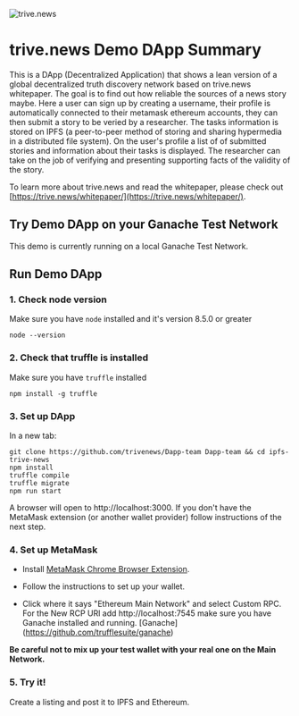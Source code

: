 ![trive.news](https://trive.news/wp-content/uploads/2018/01/discover-banner-4.png)

# trive.news Demo DApp Summary
This is a DApp (Decentralized Application) that shows a lean version of a global decentralized truth discovery network based on trive.news whitepaper. The goal is to find out how reliable the sources of a news story maybe. Here a user can sign up by creating a username, their profile is automatically connected to their metamask ethereum accounts, they can then submit a story to be veried by a researcher. The tasks information is stored on IPFS (a peer-to-peer method of storing and sharing hypermedia in a distributed file system). On the user's profile a list of of submitted stories and information about their tasks is displayed. The researcher can take on the job of verifying and presenting supporting facts of the validity of the story. 


To learn more about trive.news and read the whitepaper, please check out [https://trive.news/whitepaper/](https://trive.news/whitepaper/).

## Try Demo DApp on your Ganache Test Network

This demo is currently running on a local Ganache Test Network. 


## Run Demo DApp

### 1. Check node version

Make sure you have `node` installed and it's version 8.5.0 or greater

```
node --version
```
### 2. Check that truffle is installed

Make sure you have `truffle` installed

```
npm install -g truffle
```

### 3. Set up DApp 

In a new tab:
```
git clone https://github.com/trivenews/Dapp-team Dapp-team && cd ipfs-trive-news
npm install
truffle compile
truffle migrate
npm run start
```

A browser will open to http://localhost:3000. If you don't have the MetaMask extension (or another wallet provider) follow instructions of the next step.


### 4. Set up MetaMask

- Install [MetaMask Chrome Browser Extension](https://metamask.io/).

- Follow the instructions to set up your wallet.

- Click where it says "Ethereum Main Network" and select Custom RPC. For the New RCP URl add http://localhost:7545 make sure you have Ganache installed and running. [Ganache] (https://github.com/trufflesuite/ganache)

**Be careful not to mix up your test wallet with your real one on the Main Network.**



### 5. Try it!
Create a listing and post it to IPFS and Ethereum.



